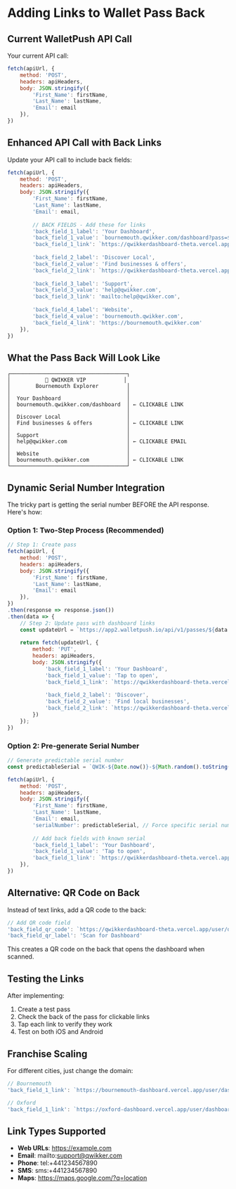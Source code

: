 # Adding Links to Wallet Pass Back

## Current WalletPush API Call

Your current API call:
```javascript
fetch(apiUrl, {
    method: 'POST',
    headers: apiHeaders,
    body: JSON.stringify({ 
        'First_Name': firstName, 
        'Last_Name': lastName, 
        'Email': email 
    }),
})
```

## Enhanced API Call with Back Links

Update your API call to include back fields:

```javascript
fetch(apiUrl, {
    method: 'POST',
    headers: apiHeaders,
    body: JSON.stringify({ 
        'First_Name': firstName, 
        'Last_Name': lastName, 
        'Email': email,
        
        // BACK FIELDS - Add these for links
        'back_field_1_label': 'Your Dashboard',
        'back_field_1_value': `bournemouth.qwikker.com/dashboard?pass=${data.serialNumber}`,
        'back_field_1_link': `https://qwikkerdashboard-theta.vercel.app/user/dashboard?wallet_pass_id=${data.serialNumber}`,
        
        'back_field_2_label': 'Discover Local',
        'back_field_2_value': 'Find businesses & offers',
        'back_field_2_link': `https://qwikkerdashboard-theta.vercel.app/user/discover?wallet_pass_id=${data.serialNumber}`,
        
        'back_field_3_label': 'Support',
        'back_field_3_value': 'help@qwikker.com',
        'back_field_3_link': 'mailto:help@qwikker.com',
        
        'back_field_4_label': 'Website',
        'back_field_4_value': 'bournemouth.qwikker.com',
        'back_field_4_link': 'https://bournemouth.qwikker.com'
    }),
})
```

## What the Pass Back Will Look Like

```
┌─────────────────────────────────────┐
│           🎫 QWIKKER VIP            │
│        Bournemouth Explorer         │
│                                     │
│  Your Dashboard                     │
│  bournemouth.qwikker.com/dashboard  │ ← CLICKABLE LINK
│                                     │
│  Discover Local                     │
│  Find businesses & offers           │ ← CLICKABLE LINK
│                                     │
│  Support                            │
│  help@qwikker.com                   │ ← CLICKABLE EMAIL
│                                     │
│  Website                            │
│  bournemouth.qwikker.com            │ ← CLICKABLE LINK
└─────────────────────────────────────┘
```

## Dynamic Serial Number Integration

The tricky part is getting the serial number BEFORE the API response. Here's how:

### Option 1: Two-Step Process (Recommended)
```javascript
// Step 1: Create pass
fetch(apiUrl, {
    method: 'POST',
    headers: apiHeaders,
    body: JSON.stringify({ 
        'First_Name': firstName, 
        'Last_Name': lastName, 
        'Email': email 
    }),
})
.then(response => response.json())
.then(data => {
    // Step 2: Update pass with dashboard links
    const updateUrl = `https://app2.walletpush.io/api/v1/passes/${data.serialNumber}`;
    
    return fetch(updateUrl, {
        method: 'PUT',
        headers: apiHeaders,
        body: JSON.stringify({
            'back_field_1_label': 'Your Dashboard',
            'back_field_1_value': 'Tap to open',
            'back_field_1_link': `https://qwikkerdashboard-theta.vercel.app/user/dashboard?wallet_pass_id=${data.serialNumber}`,
            
            'back_field_2_label': 'Discover',
            'back_field_2_value': 'Find local businesses',
            'back_field_2_link': `https://qwikkerdashboard-theta.vercel.app/user/discover?wallet_pass_id=${data.serialNumber}`
        })
    });
})
```

### Option 2: Pre-generate Serial Number
```javascript
// Generate predictable serial number
const predictableSerial = `QWIK-${Date.now()}-${Math.random().toString(36).substr(2, 5)}`;

fetch(apiUrl, {
    method: 'POST',
    headers: apiHeaders,
    body: JSON.stringify({ 
        'First_Name': firstName, 
        'Last_Name': lastName, 
        'Email': email,
        'serialNumber': predictableSerial, // Force specific serial number
        
        // Add back fields with known serial
        'back_field_1_label': 'Your Dashboard',
        'back_field_1_value': 'Tap to open',
        'back_field_1_link': `https://qwikkerdashboard-theta.vercel.app/user/dashboard?wallet_pass_id=${predictableSerial}`,
    }),
})
```

## Alternative: QR Code on Back

Instead of text links, add a QR code to the back:

```javascript
// Add QR code field
'back_field_qr_code': `https://qwikkerdashboard-theta.vercel.app/user/dashboard?wallet_pass_id=${serialNumber}`,
'back_field_qr_label': 'Scan for Dashboard'
```

This creates a QR code on the back that opens the dashboard when scanned.

## Testing the Links

After implementing:
1. Create a test pass
2. Check the back of the pass for clickable links
3. Tap each link to verify they work
4. Test on both iOS and Android

## Franchise Scaling

For different cities, just change the domain:

```javascript
// Bournemouth
'back_field_1_link': `https://bournemouth-dashboard.vercel.app/user/dashboard?wallet_pass_id=${serialNumber}`,

// Oxford
'back_field_1_link': `https://oxford-dashboard.vercel.app/user/dashboard?wallet_pass_id=${serialNumber}`,
```

## Link Types Supported

- **Web URLs**: https://example.com
- **Email**: mailto:support@qwikker.com  
- **Phone**: tel:+441234567890
- **SMS**: sms:+441234567890
- **Maps**: https://maps.google.com/?q=location
